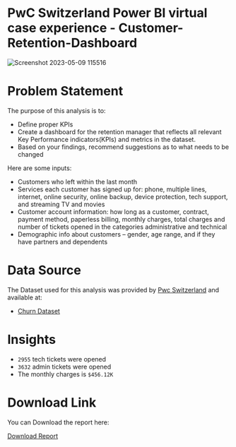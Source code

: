 # PwC Switzerland Power BI virtual case experience - Customer-Retention-Dashboard

![Screenshot 2023-05-09 115516](https://user-images.githubusercontent.com/100788906/237014276-f2a9ca91-208f-4b41-895a-fc995d10ac89.png)




# Problem Statement

The purpose of this analysis is to: 
- Define proper KPIs
- Create a dashboard for the retention manager that reflects all relevant Key Performance indicators(KPIs)
and metrics in the dataset.
- Based on your findings, recommend suggestions as to what needs to be changed

Here are some inputs:
- Customers who left within the last month
- Services each customer has signed up for: phone, multiple lines, internet, online security, online backup, device protection, tech 
support, and streaming TV and movies
- Customer account information: how long as a customer, contract, payment method, paperless billing, monthly charges, total charges 
and number of tickets opened in the categories administrative and technical
- Demographic info about customers – gender, age range, and if they have partners and dependents



# Data Source

The Dataset used for this analysis was provided by [Pwc Switzerland](https://www.theforage.com/virtual-internships/prototype/a87GpgE6tiku7q3gu/PwC-Power-BI-Virtual-Case-Experience) and available at:

- [Churn Dataset]((https://github.com/rishikeshxyadav/PwC-Customer-Retention-Dashboard/blob/main/02%20Churn-Dataset.xlsx))





# Insights

- `2955` tech tickets were opened
- `3632` admin tickets were opened
- The monthly charges is `$456.12K` 




# Download Link

You can Download the report here: 

[Download Report](https://github.com/rishikeshxyadav/PwC-Customer-Retention-Dashboard/blob/main/Customer_retention.pbix)
